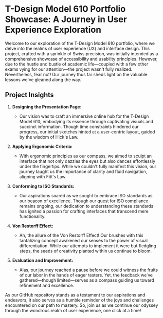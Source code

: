 # T-Design Model 610 Portfolio Showcase: A Journey in User Experience Exploration

Welcome to our exploration of the T-Design Model 610 portfolio, where we delve into the realms of user experience (UX) and interface design. This project, crafted with a sprinkle of Swiss precision, was initially intended as a comprehensive showcase of accessibility and usability principles. However, due to the hustle and bustle of academic life—coupled with a few other exams vying for our attention—the project wasn't fully realized. Nevertheless, fear not! Our journey thus far sheds light on the valuable lessons we've gleaned along the way.

## Project Insights

1. **Designing the Presentation Page:**
   - Our vision was to craft an immersive online hub for the T-Design Model 610, embodying its essence through captivating visuals and succinct information. Though time constraints hindered our progress, our initial sketches hinted at a user-centric layout, guided by the wisdom of Hick's Law.

2. **Applying Ergonomic Criteria:**
   - With ergonomic principles as our compass, we aimed to sculpt an interface that not only dazzles the eyes but also dances effortlessly under the fingertips. While we couldn't fully manifest this vision, our journey taught us the importance of clarity and fluid navigation, aligning with Fitt's Law.

3. **Conforming to ISO Standards:**
   - Our aspirations soared as we sought to embrace ISO standards as our beacon of excellence. Though our quest for ISO compliance remains ongoing, our dedication to understanding these standards has ignited a passion for crafting interfaces that transcend mere functionality.

4. **Von Restorff Effect:**
   - Ah, the allure of the Von Restorff Effect! Our brushes with this tantalizing concept awakened our senses to the power of visual differentiation. While our attempts to implement it were but fledgling steps, the seeds of creativity planted within us continue to bloom.

5. **Evaluation and Improvement:**
   - Alas, our journey reached a pause before we could witness the fruits of our labor in the hands of eager testers. Yet, the feedback we've gathered—though limited—serves as a compass guiding us toward refinement and excellence.

As our GitHub repository stands as a testament to our aspirations and endeavors, it also serves as a humble reminder of the joys and challenges encountered on our path to mastery. So, join us as we continue our odyssey through the wondrous realm of user experience, one click at a time!

